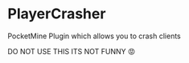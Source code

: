 # PlayerCrasher
PocketMine Plugin which allows you to crash clients

DO NOT USE THIS ITS NOT FUNNY :rage:
